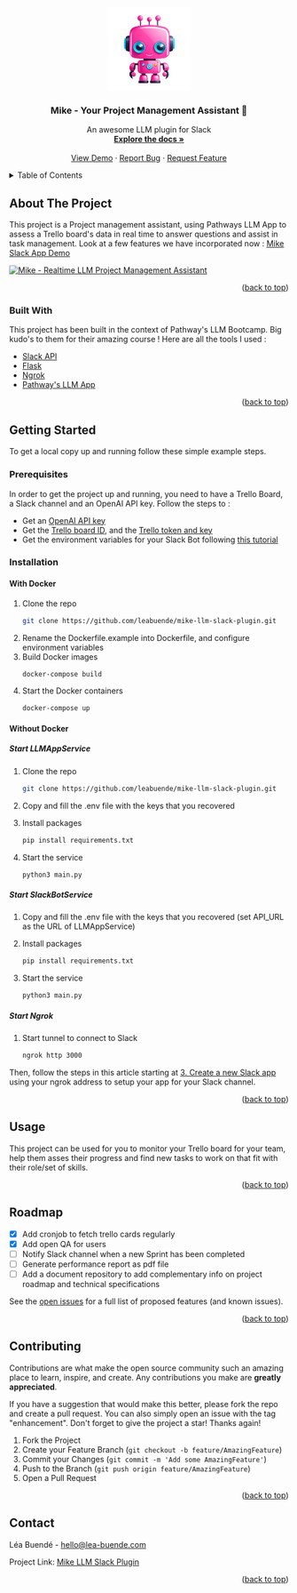 <!-- PROJECT LOGO -->
<br />
<div align="center">
  
<img src="mike-logo.png" width="150" />


  <h3 align="center">Mike - Your Project Management Assistant 🧠</h3>

  <p align="center">
    An awesome LLM plugin for Slack
    <br />
    <a href="https://github.com/leabuende/mike-llm-slack-plugin"><strong>Explore the docs »</strong></a>
    <br />
    <br />
    <a href="https://go.wetransfer.com/t-Ya9A1bGN37">View Demo</a>
    ·
    <a href="https://github.com/leabuende/mike-llm-slack-plugin/issues">Report Bug</a>
    ·
    <a href="https://github.com/leabuende/mike-llm-slack-plugin/issues">Request Feature</a>
  </p>
</div>



<!-- TABLE OF CONTENTS -->
<details>
  <summary>Table of Contents</summary>
  <ol>
    <li>
      <a href="#about-the-project">About The Project</a>
      <ul>
        <li><a href="#built-with">Built With</a></li>
      </ul>
    </li>
    <li>
      <a href="#getting-started">Getting Started</a>
      <ul>
        <li><a href="#prerequisites">Prerequisites</a></li>
        <li><a href="#installation">Installation</a></li>
      </ul>
    </li>
    <li><a href="#usage">Usage</a></li>
    <li><a href="#roadmap">Roadmap</a></li>
    <li><a href="#contributing">Contributing</a></li>
    <li><a href="#license">License</a></li>
    <li><a href="#contact">Contact</a></li>
    <li><a href="#acknowledgments">Acknowledgments</a></li>
  </ol>
</details>



<!-- ABOUT THE PROJECT -->
## About The Project

This project is a Project management assistant, using Pathways LLM App to assess a Trello board's data in real time to answer questions and assist in task management.
Look at a few features we have incorporated now : 
[Mike Slack App Demo](https://youtu.be/Z0ckF6-YRYY)

[![Mike - Realtime LLM Project Management Assistant](https://img.youtube.com/vi/Z0ckF6-YRYY/0.jpg)](https://www.youtube.com/watch?v=Z0ckF6-YRYY)


<p align="right">(<a href="#readme-top">back to top</a>)</p>



### Built With

This project has been built in the context of Pathway's LLM Bootcamp. Big kudo's to them for their amazing course !
Here are all the tools I used :

* [Slack API](https://api.slack.com/)
* [Flask](https://flask.palletsprojects.com/en/3.0.x/)
* [Ngrok](https://ngrok.com/)
* [Pathway's LLM App](https://pathway.com/developers/showcases/llm-app-pathway)

<p align="right">(<a href="#readme-top">back to top</a>)</p>



<!-- GETTING STARTED -->
## Getting Started

To get a local copy up and running follow these simple example steps.

### Prerequisites

In order to get the project up and running, you need to have a Trello Board, a Slack channel and an OpenAI API key.
Follow the steps to :
- Get an [OpenAI API key](https://help.openai.com/en/articles/4936850-where-do-i-find-my-secret-api-key)
- Get the [Trello board ID](https://community.atlassian.com/t5/Trello-questions/How-to-get-Trello-Board-ID/qaq-p/1347525), and the [Trello token and key](https://trello.com/app-key)
- Get the environment variables for your Slack Bot following [this tutorial](https://medium.com/developer-student-clubs-tiet/how-to-build-your-first-slack-bot-in-2020-with-python-flask-using-the-slack-events-api-4b20ae7b4f86) 

### Installation
#### With Docker
1. Clone the repo
   ```sh
   git clone https://github.com/leabuende/mike-llm-slack-plugin.git
   ```
2. Rename the Dockerfile.example into Dockerfile, and configure environment variables
3. Build Docker images
   ```sh
   docker-compose build
   ```
4. Start the Docker containers
   ```sh
   docker-compose up
   ```

#### Without Docker
##### Start LLMAppService
1. Clone the repo
   ```sh
   git clone https://github.com/leabuende/mike-llm-slack-plugin.git
   ```
2. Copy and fill the .env file with the keys that you recovered

3. Install packages
   ```sh
   pip install requirements.txt
   ```
4. Start the service
   ```sh
   python3 main.py
   ```
##### Start SlackBotService
1. Copy and fill the .env file with the keys that you recovered (set API_URL as the URL of LLMAppService)

3. Install packages
   ```sh
   pip install requirements.txt
   ```
4. Start the service
   ```sh
   python3 main.py
   ```
##### Start Ngrok 
1. Start tunnel to connect to Slack
   ```sh
   ngrok http 3000
   ```

Then, follow the steps in this article starting at [3. Create a new Slack app](https://medium.com/developer-student-clubs-tiet/how-to-build-your-first-slack-bot-in-2020-with-python-flask-using-the-slack-events-api-4b20ae7b4f86) using your ngrok address to setup your app for your Slack channel.

<p align="right">(<a href="#readme-top">back to top</a>)</p>



<!-- USAGE EXAMPLES -->
## Usage

This project can be used for you to monitor your Trello board for your team, help them asses their progress and find new tasks to work on that fit with their role/set of skills.

<p align="right">(<a href="#readme-top">back to top</a>)</p>



<!-- ROADMAP -->
## Roadmap

- [x] Add cronjob to fetch trello cards regularly
- [x] Add open QA for users
- [ ] Notify Slack channel when a new Sprint has been completed
- [ ] Generate performance report as pdf file
- [ ] Add a document repository to add complementary info on project roadmap and technical specifications

See the [open issues](https://github.com/othneildrew/Best-README-Template/issues) for a full list of proposed features (and known issues).

<p align="right">(<a href="#readme-top">back to top</a>)</p>



<!-- CONTRIBUTING -->
## Contributing

Contributions are what make the open source community such an amazing place to learn, inspire, and create. Any contributions you make are **greatly appreciated**.

If you have a suggestion that would make this better, please fork the repo and create a pull request. You can also simply open an issue with the tag "enhancement".
Don't forget to give the project a star! Thanks again!

1. Fork the Project
2. Create your Feature Branch (`git checkout -b feature/AmazingFeature`)
3. Commit your Changes (`git commit -m 'Add some AmazingFeature'`)
4. Push to the Branch (`git push origin feature/AmazingFeature`)
5. Open a Pull Request

<p align="right">(<a href="#readme-top">back to top</a>)</p>


<!-- CONTACT -->
## Contact

Léa Buendé - hello@lea-buende.com

Project Link: [Mike LLM Slack Plugin](https://github.com/leabuende/mike-llm-slack-plugin)

<p align="right">(<a href="#readme-top">back to top</a>)</p>




